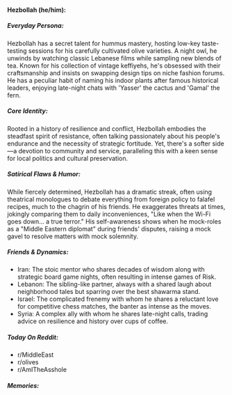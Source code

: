 #### Hezbollah (he/him):

##### Everyday Persona:

Hezbollah has a secret talent for hummus mastery, hosting low-key taste-testing sessions for his carefully cultivated olive varieties. A night owl, he unwinds by watching classic Lebanese films while sampling new blends of tea. Known for his collection of vintage keffiyehs, he's obsessed with their craftsmanship and insists on swapping design tips on niche fashion forums. He has a peculiar habit of naming his indoor plants after famous historical leaders, enjoying late-night chats with 'Yasser' the cactus and 'Gamal' the fern.

##### Core Identity:

Rooted in a history of resilience and conflict, Hezbollah embodies the steadfast spirit of resistance, often talking passionately about his people's endurance and the necessity of strategic fortitude. Yet, there's a softer side—a devotion to community and service, paralleling this with a keen sense for local politics and cultural preservation.

##### Satirical Flaws & Humor:

While fiercely determined, Hezbollah has a dramatic streak, often using theatrical monologues to debate everything from foreign policy to falafel recipes, much to the chagrin of his friends. He exaggerates threats at times, jokingly comparing them to daily inconveniences, "Like when the Wi-Fi goes down… a true terror." His self-awareness shows when he mock-roles as a "Middle Eastern diplomat" during friends' disputes, raising a mock gavel to resolve matters with mock solemnity.

##### Friends & Dynamics:

- Iran: The stoic mentor who shares decades of wisdom along with strategic board game nights, often resulting in intense games of Risk.
- Lebanon: The sibling-like partner, always with a shared laugh about neighborhood tales but sparring over the best shawarma stand.
- Israel: The complicated frenemy with whom he shares a reluctant love for competitive chess matches, the banter as intense as the moves.
- Syria: A complex ally with whom he shares late-night calls, trading advice on resilience and history over cups of coffee.

##### Today On Reddit:

- r/MiddleEast
- r/olives
- r/AmITheAsshole

##### Memories:


